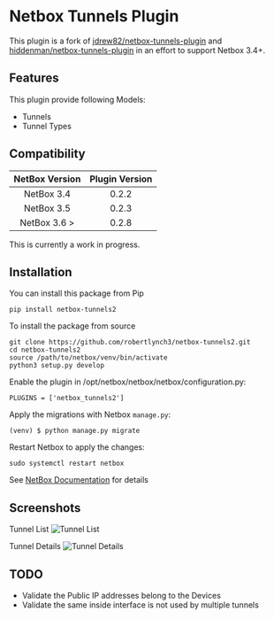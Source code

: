# Netbox Tunnels Plugin
This plugin is a fork of [jdrew82/netbox-tunnels-plugin](https://github.com/jdrew82/netbox-tunnels-plugin) and [hiddenman/netbox-tunnels-plugin](https://github.com/hiddenman/netbox-tunnels-plugin) in an effort to support Netbox 3.4+. 

<!-- Build status with linky to the builds for ease of access.
[![Build Status](https://travis-ci.com/jdrew82/netbox-tunnels-plugin.svg?token=XHesDxGFcPtaq1Q3URi5&branch=master)](https://travis-ci.com/jdrew82/netbox-tunnels-plugin)
 -->
<!-- PyPI version badge.
[![PyPI version](https://badge.fury.io/py/netbox-tunnels-plugin.svg)](https://badge.fury.io/py/netbox-tunnels-plugin)

+++++++++++++++++++++++++++++++++++++++++++++++++++++++++++++++++++++++++++++++++++++++++++++++++++++++++++++++++++++++++++++
+NOTE: Please be aware that this plugin is still a work in progress and should not be used for production work at this time!+
+++++++++++++++++++++++++++++++++++++++++++++++++++++++++++++++++++++++++++++++++++++++++++++++++++++++++++++++++++++++++++++

A plugin for [NetBox](https://github.com/netbox-community/netbox) to support documentation of network tunneling
 protocols, ie IPsec, GRE, L2TP, etc.
 -->
 ## Features
This plugin provide following Models:
* Tunnels
* Tunnel Types

## Compatibility

| NetBox Version | Plugin Version |
|:--------------:|:--------------:|
|   NetBox 3.4   |      0.2.2     |
|   NetBox 3.5   |      0.2.3     |
|   NetBox 3.6 >   |      0.2.8     |

This is currently a work in progress.
## Installation
You can install this package from Pip
```
pip install netbox-tunnels2
```

To install the package from source
```
git clone https://github.com/robertlynch3/netbox-tunnels2.git
cd netbox-tunnels2
source /path/to/netbox/venv/bin/activate
python3 setup.py develop
```

Enable the plugin in /opt/netbox/netbox/netbox/configuration.py:
```
PLUGINS = ['netbox_tunnels2']
```

Apply the migrations with Netbox `manage.py`:
```
(venv) $ python manage.py migrate
```

Restart Netbox to apply the changes:
```
sudo systemctl restart netbox
```
See [NetBox Documentation](https://docs.netbox.dev/en/stable/plugins/#installing-plugins) for details

## Screenshots
Tunnel List
![Tunnel List](https://github.com/robertlynch3/netbox-tunnels2/blob/master/docs/img/tunnel-list.png)

Tunnel Details
![Tunnel Details](https://github.com/robertlynch3/netbox-tunnels2/blob/master/docs/img/tunnel-info.png)

## TODO
* Validate the Public IP addresses belong to the Devices
* Validate the same inside interface is not used by multiple tunnels